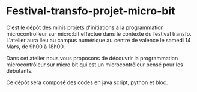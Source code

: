 # Festival-transfo-projet-micro-bit

C'est le dépôt des minis projets d'initiations à la programmation microcontrolleur sur micro:bit effectué dans le contexte du festival transfo. L'atelier aura lieu au campus numérique au centre de valence le samedi 14 Mars, de 9h00 à 18h00.

Dans cet atelier nous vous proposons de découvrir la programmation microcontrôleur sur micro:bit qui est un microcontrôleur pensé pour les débutants.

Ce dépôt sera composé des codes en java script, python et bloc.
